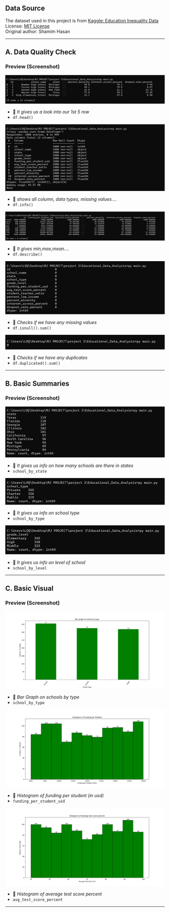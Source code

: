## Data Source

The dataset used in this project is from [Kaggle: Education Inequality Data](https://www.kaggle.com/datasets/shamimhasan8/education-inequality-data)  
License: [MIT License](https://opensource.org/licenses/MIT)  
Original author: Shamim Hasan

---
## A. Data Quality Check
### Preview (Screenshot)
![Data Head](images/head.png)
- 🔼 *It gives us a look into our 1st 5 row*
- `df.head()`

![Data info](images/info.png)
- 🔼 *shows all column, data types, missing values....*
- `df.info()`

![Describe](images/describe.png)
- 🔼 *It gives min,max,mean....*
- `df.describe()`

![Checking Missing values](images/missingvalue.png)
- 🔼 *Checks if we have any missing values*
- `df.isnull().sum()`

![Checking duplicate values](images/duplicate.png)
- 🔼 *Checks if we have any duplicates*
- `df.duplicated().sum()`
---

## B. Basic Summaries
### Preview (Screenshot)

![School by state](images/school_by_state.png)
- 🔼 *It gives us info on how many schools are there in states*
- `school_by_state`

![School by type](images/school_by_type.png)
- 🔼 *It gives us info on school type*
- `school_by_type`

![School by level](images/school_by_level.png)
- 🔼 *It gives us info on level of school*
- `school_by_level`
---

## C. Basic Visual
### Preview (Screenshot)
![Bar graph of schools by type](images/school_by_type_plot.png)
- 🔼 *Bar Graph on schools by type*
- `school_by_type`

![Histogram of funding_per_student_usd](images/funding_per_student_usd_plot.png)
- 🔼 *Histogram of funding per student (in usd)*
- `funding_per_student_usd`

![Histogram of avg_test_score_percent](images/avg_test_score_percent_plot.png)
- 🔼 *Histogram of average test score percent*
- `avg_test_score_percent`
---